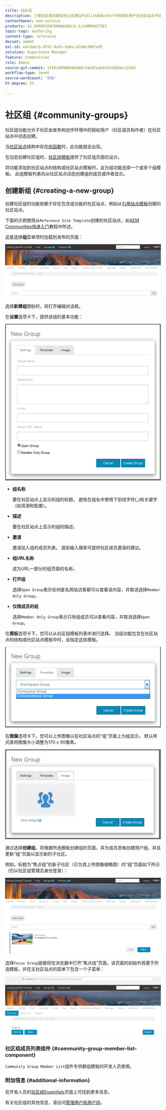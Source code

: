 ```yaml
---
title: 社区组
description: 了解社区组功能如何让您通过Publish和Author中的授权用户在社区站点中动态创建子社区。
contentOwner: msm-service
products: SG_EXPERIENCEMANAGER/6.5/COMMUNITIES
topic-tags: authoring
content-type: reference
docset: aem65
exl-id: edcda6cb-df47-4afe-8a9a-82d8e386fe05
solution: Experience Manager
feature: Communities
role: Admin
source-git-commit: 1f56c99980846400cfde8fa4e9a55e885bc2258d
workflow-type: tm+mt
source-wordcount: '558'
ht-degree: 1%

---
```


# 社区组 {#community-groups}

社区组功能允许子社区由发布和创作环境中的授权用户（社区成员和作者）在社区站点中动态创建。

当[社区站点](/help/communities/sites-console.md)结构中存在[组函数](/help/communities/functions.md#groups-function)时，此功能就会出现。

在动态创建社区组时，[社区组模板](/help/communities/tools-groups.md)提供了社区组页面的设计。

将功能添加到社区站点的结构或社区站点模板时，会为组功能选择一个或多个组模板。 此组模板列表向从社区站点动态创建组的成员或作者显示。

## 创建新组 {#creating-a-new-group}

创建社区组的功能依赖于存在包含组功能的社区站点，例如从[引用站点模板](/help/communities/sites.md)创建的社区站点。

下面的示例使用从`Reference Site Template`创建的社区站点，如[AEM Communities快速入门](/help/communities/getting-started.md)教程中所述。

这是选择&#x200B;**组**&#x200B;菜单项时加载到发布的页面：

![新组](assets/new-group.png)

选择&#x200B;**新建组**&#x200B;图标时，将打开编辑对话框。

在&#x200B;**设置**&#x200B;选项卡下，提供该组的基本功能：

![组设置](assets/group-settings.png)

* **组名称**

  要在社区站点上显示的组的标题。 避免在组名中使用下划线字符(_)和关键字（如资源和配置）。

* **描述**

  要在社区站点上显示的组的描述。

* **邀请**

  邀请加入组的成员列表。 提前输入搜索可提供社区成员邀请的建议。

* **组URL名称**

  成为URL一部分的组页面的名称。

* **打开组**

  选择`Open Group`表示任何匿名网站访客都可以查看该内容，并取消选择`Member Only Group`。

* **仅限成员的组**

  选择`Member Only Group`表示只有组成员可以查看内容，并取消选择`Open Group`。

在&#x200B;**模板**&#x200B;选项卡下，您可以从社区组模板列表中进行选择。 当组功能包含在社区站点的结构或社区站点模板中时，会指定这些模板。

![组模板](assets/group-template.png)

在&#x200B;**图像**&#x200B;选项卡下，您可以上传图像以在社区站点的“组”页面上为组显示。 默认样式表将图像大小调整为170 x 90像素。

![组图像](assets/group-image.png)

通过选择&#x200B;**创建组**，将根据所选模板创建组的页面，并为成员资格创建用户组，并且更新“组”页面以显示新的子社区。

例如，标题为“焦点组”的新子社区（已为其上传图像缩略图）的“组”页面如下所示（仍以社区组管理员身份登录）：

![组页面](assets/group-page.png)

选择`Focus Group`链接将在浏览器中打开“焦点组”页面，该页面的初始外观基于所选模板，并在主社区站点的菜单下包含一个子菜单：

![open-group-page](assets/open-group-page.png)

### 社区组成员列表组件 {#community-group-member-list-component}

`Community Group Member List`组件专供群组模板的开发人员使用。

### 附加信息 {#additional-information}

在开发人员的[社区组Essentials](/help/communities/essentials-groups.md)页面上可找到更多信息。

有关社区组的其他信息，请访问[管理用户和用户组](/help/communities/users.md)。

